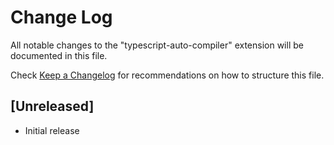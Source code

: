 # Change Log
All notable changes to the "typescript-auto-compiler" extension will be documented in this file.

Check [Keep a Changelog](http://keepachangelog.com/) for recommendations on how to structure this file.

## [Unreleased]
- Initial release